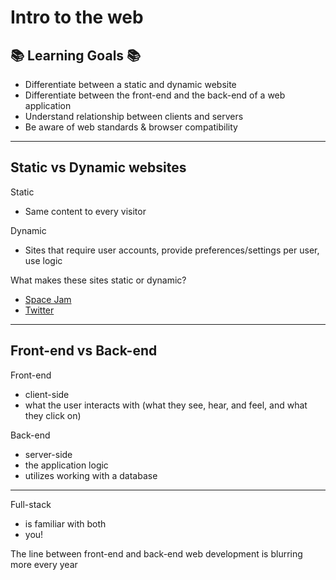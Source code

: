 # Intro to the web

## 📚 Learning Goals 📚
- Differentiate between a static and dynamic website
- Differentiate between the front-end and the back-end of a web application
- Understand relationship between clients and servers
- Be aware of web standards & browser compatibility

---

## Static vs Dynamic websites

Static
- Same content to every visitor

Dynamic
- Sites that require user accounts, provide preferences/settings per user, use logic

What makes these sites static or dynamic?
- [Space Jam](http://www.warnerbros.com/archive/spacejam/movie/jam.htm)
- [Twitter](http://www.twitter.com)

---

## Front-end vs Back-end

Front-end
- client-side
- what the user interacts with (what they see, hear, and feel, and what they click on)

Back-end
- server-side
- the application logic
- utilizes working with a database

---

Full-stack
- is familiar with both
- you!

The line between front-end and back-end web development is blurring more every year
